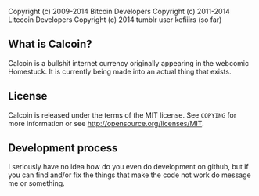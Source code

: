 Copyright (c) 2009-2014 Bitcoin Developers
Copyright (c) 2011-2014 Litecoin Developers
Copyright (c) 2014 tumblr user kefiiirs (so far)

What is Calcoin?
----------------

Calcoin is a bullshit internet currency originally appearing in the webcomic Homestuck.
It is currently being made into an actual thing that exists.

License
-------

Calcoin is released under the terms of the MIT license. See `COPYING` for more
information or see http://opensource.org/licenses/MIT.

Development process
-------------------

I seriously have no idea how do you even do development on github, but if you can
find and/or fix the things that make the code not work do message me or something.

